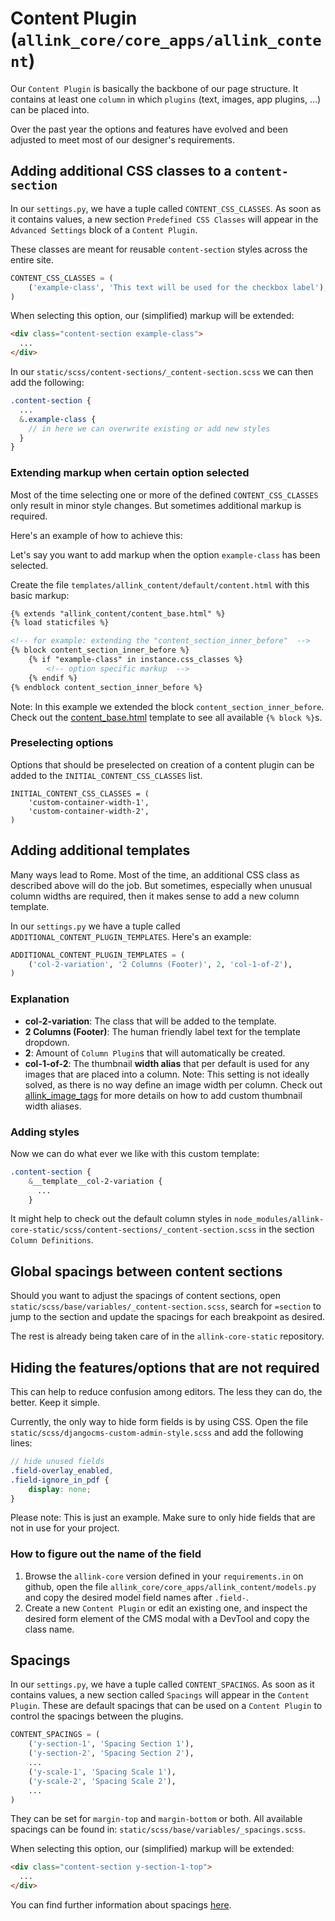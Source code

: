 # Content Plugin (`allink_core/core_apps/allink_content`)

Our `Content Plugin` is basically the backbone of our page structure. It contains at least one `column` in which `plugins` (text, images, app plugins, ...) can be placed into.

Over the past year the options and features have evolved and been adjusted to meet most of our designer's requirements.

## Adding additional CSS classes to a `content-section`

In our `settings.py`, we have a tuple called `CONTENT_CSS_CLASSES`. As soon as it contains values, a new section `Predefined CSS Classes` will appear in the `Advanced Settings` block of a `Content Plugin`.

These classes are meant for reusable `content-section` styles across the entire site.

```Python
CONTENT_CSS_CLASSES = (
    ('example-class', 'This text will be used for the checkbox label'),
)
```

When selecting this option, our (simplified) markup will be extended:

```HTML
<div class="content-section example-class">
  ...
</div>
```

In our `static/scss/content-sections/_content-section.scss` we can then add the following:

```SCSS
.content-section {
  ...
  &.example-class {
    // in here we can overwrite existing or add new styles
  }
}
```

### Extending markup when certain option selected

Most of the time selecting one or more of the defined `CONTENT_CSS_CLASSES` only result in minor style changes. But sometimes additional markup is required.

Here's an example of how to achieve this:

Let's say you want to add markup when the option `example-class` has been selected.

Create the file `templates/allink_content/default/content.html` with this basic markup:

```HTML
{% extends "allink_content/content_base.html" %}
{% load staticfiles %}

<!-- for example: extending the "content_section_inner_before"  -->
{% block content_section_inner_before %}
    {% if "example-class" in instance.css_classes %}
        <!-- option specific markup  -->
    {% endif %}
{% endblock content_section_inner_before %}

```

Note: In this example we extended the block `content_section_inner_before`. Check out the [content_base.html](https://github.com/allink/allink-core/blob/v2.0.x/allink_core/core_apps/allink_content/templates/allink_content/content_base.html) template to see all available `{% block %}`s.

### Preselecting options
Options that should be preselected on creation of a content plugin can be added to the ```INITIAL_CONTENT_CSS_CLASSES``` list.

```
INITIAL_CONTENT_CSS_CLASSES = (
    'custom-container-width-1',
    'custom-container-width-2',
)
```

## Adding additional templates

Many ways lead to Rome. Most of the time, an additional CSS class as described above will do the job. But sometimes, especially when unusual column widths are required, then it makes sense to add a new column template.

In our `settings.py` we have a tuple called `ADDITIONAL_CONTENT_PLUGIN_TEMPLATES`. Here's an example:

```Python
ADDITIONAL_CONTENT_PLUGIN_TEMPLATES = (
    ('col-2-variation', '2 Columns (Footer)', 2, 'col-1-of-2'),
)
```

### Explanation

- <strong>col-2-variation</strong>: The class that will be added to the template.
- <strong>2 Columns (Footer)</strong>: The human friendly label text for the template dropdown.
- <strong>2</strong>: Amount of `Column Plugin`s that will automatically be created.
- <strong>col-1-of-2</strong>: The thumbnail <strong>width alias</strong> that per default is used for any images that are placed into a column. Note: This setting is not ideally solved, as there is no way define an image width per column. Check out [allink_image_tags](../templates/image.md) for more details on how to add custom thumbnail width aliases.

### Adding styles

Now we can do what ever we like with this custom template:

```SCSS
.content-section {
    &__template__col-2-variation {
      ...
    }
```

It might help to check out the default column styles in `node_modules/allink-core-static/scss/content-sections/_content-section.scss` in the section `Column Definitions`.

## Global spacings between content sections

Should you want to adjust the spacings of content sections, open `static/scss/base/variables/_content-section.scss`, search for `=section` to jump to the section and update the spacings for each breakpoint as desired.

The rest is already being taken care of in the `allink-core-static` repository.

## Hiding the features/options that are not required

This can help to reduce confusion among editors. The less they can do, the better. Keep it simple.

Currently, the only way to hide form fields is by using CSS. Open the file `static/scss/djangocms-custom-admin-style.scss` and add the following lines:

```SCSS
// hide unused fields
.field-overlay_enabled,
.field-ignore_in_pdf {
    display: none;
}
```

Please note: This is just an example. Make sure to only hide fields that are not in use for your project.

### How to figure out the name of the field

1. Browse the `allink-core` version defined in your `requirements.in` on github, open the file `allink_core/core_apps/allink_content/models.py` and copy the desired model field names after `.field-`.
2. Create a new `Content Plugin` or edit an existing one, and inspect the desired form element of the CMS modal with a DevTool and copy the class name.

## Spacings

In our `settings.py`, we have a tuple called `CONTENT_SPACINGS`. As soon as it contains values, a new section called `Spacings` will appear in the `Content Plugin`.
These are default spacings that can be used on a `Content Plugin` to control the spacings between the plugins.

```Python
CONTENT_SPACINGS = (
    ('y-section-1', 'Spacing Section 1'),
    ('y-section-2', 'Spacing Section 2'),
    ...
    ('y-scale-1', 'Spacing Scale 1'),
    ('y-scale-2', 'Spacing Scale 2'),
    ...
)
```

They can be set for `margin-top` and `margin-bottom` or both. All available spacings can be found in: `static/scss/base/variables/_spacings.scss`.

When selecting this option, our (simplified) markup will be extended:

```HTML
<div class="content-section y-section-1-top">
  ...
</div>
```

You can find further information about spacings [here](../stylesheets/spacings.md).
